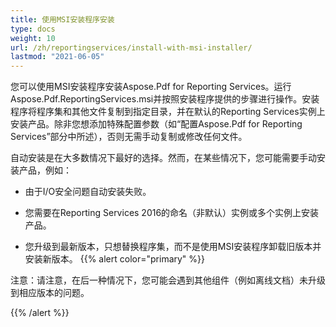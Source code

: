 ```yaml
---
title: 使用MSI安装程序安装
type: docs
weight: 10
url: /zh/reportingservices/install-with-msi-installer/
lastmod: "2021-06-05"
---
```


您可以使用MSI安装程序安装Aspose.Pdf for Reporting Services。运行Aspose.Pdf.ReportingServices.msi并按照安装程序提供的步骤进行操作。安装程序将程序集和其他文件复制到指定目录，并在默认的Reporting Services实例上安装产品。除非您想添加特殊配置参数（如“配置Aspose.Pdf for Reporting Services”部分中所述），否则无需手动复制或修改任何文件。

自动安装是在大多数情况下最好的选择。然而，在某些情况下，您可能需要手动安装产品，例如：

- 由于I/O安全问题自动安装失败。
- 您需要在Reporting Services 2016的命名（非默认）实例或多个实例上安装产品。

- 您升级到最新版本，只想替换程序集，而不是使用MSI安装程序卸载旧版本并安装新版本。
{{% alert color="primary" %}}

注意：请注意，在后一种情况下，您可能会遇到其他组件（例如离线文档）未升级到相应版本的问题。

{{% /alert %}}